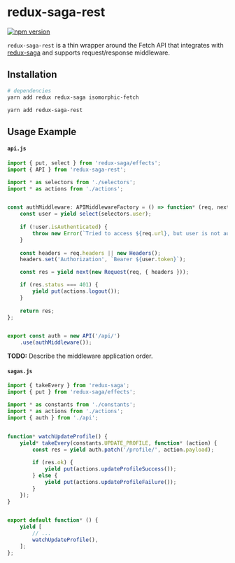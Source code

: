 # redux-saga-rest

[![npm version](https://img.shields.io/npm/v/redux-saga-rest.svg?style=flat-square)](https://www.npmjs.com/package/redux-saga-rest)

`redux-saga-rest` is a thin wrapper around the Fetch API that integrates with [redux-saga](https://github.com/yelouafi/redux-saga) and supports request/response middleware.

## Installation

```sh
# dependencies
yarn add redux redux-saga isomorphic-fetch

yarn add redux-saga-rest
```

## Usage Example

#### `api.js`

```javascript
import { put, select } from 'redux-saga/effects';
import { API } from 'redux-saga-rest';

import * as selectors from './selectors';
import * as actions from './actions';


const authMiddleware: APIMiddlewareFactory = () => function* (req, next) {
    const user = yield select(selectors.user);
    
    if (!user.isAuthenticated) {
        throw new Error(`Tried to access ${req.url}, but user is not authenticated.`);
    }
    
    const headers = req.headers || new Headers();
    headers.set('Authorization', `Bearer ${user.token}`);

    const res = yield next(new Request(req, { headers }));

    if (res.status === 401) {
        yield put(actions.logout());
    }
    
    return res;
};


export const auth = new API('/api/')
    .use(authMiddleware());
```

**TODO:** Describe the middleware application order.

#### `sagas.js`

```javascript
import { takeEvery } from 'redux-saga';
import { put } from 'redux-saga/effects';

import * as constants from './constants';
import * as actions from './actions';
import { auth } from './api';


function* watchUpdateProfile() {
    yield* takeEvery(constants.UPDATE_PROFILE, function* (action) {
        const res = yield auth.patch('/profile/', action.payload);
        
        if (res.ok) {
            yield put(actions.updateProfileSuccess());
        } else {
            yield put(actions.updateProfileFailure());
        }
    });
}


export default function* () {
    yield [
        // ...
        watchUpdateProfile(),
    ];
};
```
